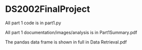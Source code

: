 # DS2002FinalProject

All part 1 code is in part1.py

All part 1 documentation/images/analysis is in Part1Summary.pdf

The pandas data frame is shown in full in Data Retrieval.pdf
